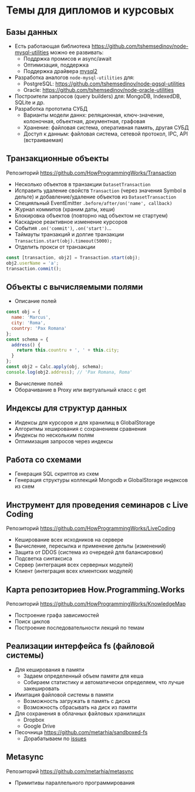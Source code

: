 # Темы для дипломов и курсовых

## Базы данных
- Есть работающая библиотека https://github.com/tshemsedinov/node-mysql-utilities
  можно ее развивать:
  - Поддржка промисов и async/await
  - Оптимизация, поддержка
  - Поддержка драйвера [mysql2](https://github.com/sidorares/node-mysql2)
- Разработка аналогов `node-mysql-utilities` для:
  - PostgreSQL: https://github.com/tshemsedinov/node-pgsql-utilities
  - Oracle: https://github.com/tshemsedinov/node-oracle-utilities
- Построители запросов (query builders) для: MongoDB, IndexedDB, SQLite и др.
- Разработка прототипа СУБД
  - Варианты модели даннх: реляционная, ключ-значение, колоночная, объектная,
  документная, графовая
  - Хранение: файловая система, оперативная память, другая СУБД
  - Доступ к данным: файловая система, сетевой протокол, IPC, API (встраиваемая)

## Транзакционные объекты
Репозиторий https://github.com/HowProgrammingWorks/Transaction
- Несколько объектов в транзакции `DatasetTransaction`
- Исправить удаление свойств `Transaction` (через значения Symbol в дельте) и
добавление/удаление объектов из `DatasetTransaction`
- Специяльный EventEmitter `.before/after/on('name', callback)`
- Журнал коммитов (храним даты, хеши)
- Блокировка объектов (повторно над объектом не стартуем)
- Каскадное реактивное изменение курсоров
- События `.on('commit')`, `.on('start')`...
- Таймауты транзакций и долгие транзакции
`Transaction.start(obj).timeout(5000);`
- Отделить прокси от транзакции
```js
const [transaction, obj2] = Transaction.start(obj);
obj2.userName = 'a';
transaction.commit();
```

## Объекты с вычисляемыми полями
- Описание полей
```js
const obj = {
  name: 'Marcus',
  city: 'Roma',
  country: 'Pax Romana'
};
const schema = {
  address() {
    return this.countru + ', ' + this.city;
  }
};
const obj2 = Calc.apply(obj, schema);
console.log(obj2.address); // 'Pax Romana, Roma'
```
- Вычисление полей
- Оборачивание в Proxy или виртуальный класс с get

## Индексы для структур данных
- Индексы для курсоров и для хранилищ в GlobalStorage
- Алгоритмы хеширования с сохранением сравнения
- Индексы по нескольким полям
- Оптимизация запросов через индексы

## Работа со схемами
- Генерация SQL скриптов из схем
- Генерация структуры коллекций Mongodb и GlobalStorage индексов из схем

## Инструмент для проведения семинаров с Live Coding
Репозиторий https://github.com/HowProgrammingWorks/LiveCoding
- Кеширование всех исходников на сервере
- Вычисление, пересылка и применение дельты (изменений)
- Защита от DDOS (система из очередей для балансировки)
- Подсветка синтаксиса
- Сервер (интеграция всех серверных модулей)
- Клиент (интеграция всех клиентских модулей)

## Карта репозиториев How.Programming.Works
Репозиторий https://github.com/HowProgrammingWorks/KnowledgeMap
- Построение графа зависимостей
- Поиск циклов
- Построение последовательности лекций по темам

## Реализации интерфейса fs (файловой системы)
- Для кеширования в памяти
  - Задаем определенный объем памяти для кеша
  - Собираем статистику и автоматически определяем, что лучше закешировать
- Имитация файловой системы в памяти
  - Возможность загружать в память с диска
  - Возможность сбрасывать на диск из памяти
- Для сохранения в облачных файловых хранилищах
  - Dropbox
  - Google Drive
- Песочница https://github.com/metarhia/sandboxed-fs
  - Дорабатываем по [issues](https://github.com/metarhia/sandboxed-fs/issues)

## Metasync
Репозиторий https://github.com/metarhia/metasync
- Примитивы параллельного программирования
